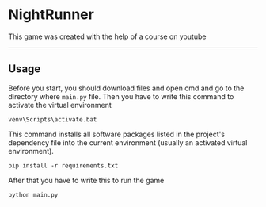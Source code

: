 # NightRunner

This game was created with the help of a course on youtube

___

## Usage

Before you start, you should download files and open cmd and go to the directory where ```main.py``` file.
Then you have to write this command to activate the virtual environment

```
venv\Scripts\activate.bat
```

This command installs all software packages listed in the project's dependency file into the current environment (usually an activated virtual environment).

```
pip install -r requirements.txt
```

After that you have to write this to run the game

```
python main.py
```